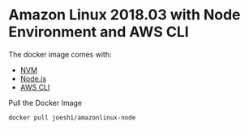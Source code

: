 # Amazon Linux 2018.03 with Node Environment and AWS CLI

The docker image comes with:

- [NVM](https://github.com/nvm-sh/nvm)
- [Node.js](https://nodejs.org/)
- [AWS CLI](https://docs.aws.amazon.com/cli/latest/userguide/cli-chap-welcome.html)

Pull the Docker Image
```bash
docker pull joeshi/amazonlinux-node
```

